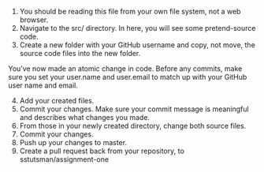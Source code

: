 
1. You should be reading this file from your own file system, not a web browser.
2. Navigate to the src/ directory. In here, you will see some pretend-source code.
3. Create a new folder with your GitHub username and copy, not move, the source code files into the new folder.

You’ve now made an atomic change in code. Before any commits, make sure you set your user.name and user.email to match up with your GitHub user name and email.

4. Add your created files.
5. Commit your changes. Make sure your commit message is meaningful and describes what changes you made.
6. From those in your newly created directory, change both source files.
7. Commit your changes.
8. Push up your changes to master.
9. Create a pull request back from your repository, to sstutsman/assignment-one
